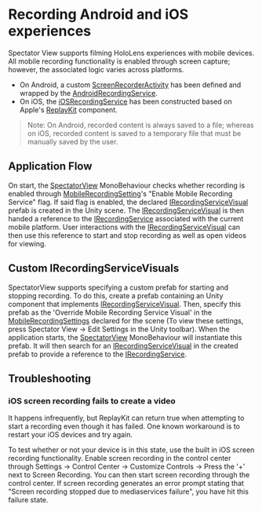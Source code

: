 # Recording Android and iOS experiences

Spectator View supports filming HoloLens experiences with mobile devices. All mobile recording functionality is enabled through screen capture; however, the associated logic varies across platforms.

- On Android, a custom [ScreenRecorderActivity](Plugins/Android/ScreenRecorderActivity.java) has been defined and wrapped by the [AndroidRecordingService](AndroidRecordingService.cs).
- On iOS, the [iOSRecordingService](iOSRecordingService.cs) has been constructed based on Apple's [ReplayKit](https://developer.apple.com/documentation/replaykit) component.

>Note: On Android, recorded content is always saved to a file; whereas on iOS, recorded content is saved to a temporary file that must be manually saved by the user.

## Application Flow

On start, the [SpectatorView](../SpectatorView.cs) MonoBehaviour checks whether recording is enabled through [MobileRecordingSetting](MobileRecordingSettings.cs)'s "Enable Mobile Recording Service" flag. If said flag is enabled, the declared [IRecordingServiceVisual](IRecordingServiceVisual.cs) prefab is created in the Unity scene. The [IRecordingServiceVisual](IRecordingServiceVisual.cs) is then handed a reference to the [IRecordingService](IRecordingService.cs) associated with the current mobile platform. User interactions with the [IRecordingServiceVisual](IRecordingServiceVisual.cs) can then use this reference to start and stop recording as well as open videos for viewing.

## Custom IRecordingServiceVisuals

SpectatorView supports specifying a custom prefab for starting and stopping recording. To do this, create a prefab containing an Unity component that implements [IRecordingServiceVisual](IRecordingServiceVisual.cs). Then, specify this prefab as the 'Override Mobile Recording Service Visual' in the [MobileRecordingSettings](MobileRecordingSettings.cs) declared for the scene (To view these settings, press Spectator View -> Edit Settings in the Unity toolbar). When the application starts, the [SpectatorView](../SpectatorView.cs) MonoBehaviour will instantiate this prefab. It will then search for an [IRecordingServiceVisual](IRecordingServiceVisual.cs) in the created prefab to provide a reference to the [IRecordingService](IRecordingService.cs).

## Troubleshooting
### iOS screen recording fails to create a video
It happens infrequently, but ReplayKit can return true when attempting to start a recording even though it has failed. One known workaround is to restart your iOS devices and try again.

To test whether or not your device is in this state, use the built in iOS screen recording functionality. Enable screen recording in the control center through Settings -> Control Center -> Customize Controls -> Press the '+' next to Screen Recording. You can then start screen recording through the control center. If screen recording generates an error prompt stating that "Screen recording stopped due to mediaservices failure", you have hit this failure state.
